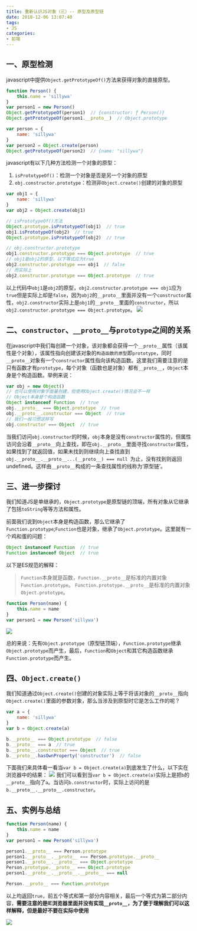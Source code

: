 ```yaml
---
title: 重新认识JS对象（三）-- 原型及原型链
date: 2018-12-06 13:07:40
tags:
- JS
categories:
- 前端
---
```

## 一、原型检测
javascript中提供`Object.getPrototypeOf()`方法来获得对象的直接原型。
```js
function Person() {
    this.name = 'sillywa'
}
var person1 = new Person()
Object.getPrototypeOf(person1)  // {constructor: ƒ Person()}
Object.getPrototypeOf(person1.__proto__)  // Object.prototype

var person = {
    name: 'sillywa'
}
var person2 = Object.create(person)
Object.getPrototypeOf(person2)  // {name: "sillywa"}
```
javascript有以下几种方法检测一个对象的原型：
1. `isPrototypeOf()`：检测一个对象是否是另一个对象的原型
2. `obj.constructor.prototype`：检测非`Object.create()`创建的对象的原型
```js
var obj1 = {
    name: 'sillywa'
}
var obj2 = Object.create(obj1)

// isPrototypeOf()方法
Object.prototype.isPrototypeOf(obj1)  // true
obj1.isPrototypeOf(obj2)  // true
Object.prototype.isPrototypeOf(obj2)  // true

// obj.constructor.prototype
obj1.constructor.prototype === Object.prototype  // true
// obj1是obj2的原型，以下等式应为true
obj2.constructor.prototype === obj1  // false
// 而实际上
obj2.constructor.prototype === Object.prototype  // true
```
以上代码中`obj1`是`obj2`的原型，`obj2.constructor.prototype === obj1`应为`true`但是实际上却是`false`，因为`obj2`的`__proto__`里面并没有一个`constructor`属性，`obj2.constructor`实际上是`obj1`的`__proto__`里面的`constructor`，所以`obj2.constructor.prototype === Object.prototype`。
![](https://user-gold-cdn.xitu.io/2018/2/2/161555a08b89f7c8?w=501&h=377&f=png&s=40282)
## 二、`constructor`、`__proto__`与`prototype`之间的关系
在javascript中我们每创建一个对象，该对象都会获得一个`__proto__`属性（该属性是个对象），该属性指向创建该对象的`构造函数的原型`即`prototype`，同时`__proto__`对象有一个`constructor`属性指向该构造函数。这里我们需要注意的是只有函数才有`prototype`，每个对象（函数也是对象）都有`__proto__`，`Object`本身是个构造函数。举例来说：
```js
var obj = new Object()
// 也可以使用对象字面量创建，但使用Object.create()情况会不一样
// Object本身是个构造函数
Object instanceof Function  // true
obj.__proto__ === Object.prototype  // true
obj.__proto__.constructor === Object  // true
// 我们一般习惯这样写
obj.constructor === Object  // true
```
当我们访问`obj.constructor`的时候，`obj`本身是没有`constructor`属性的，但属性访问会沿着`__proto__`向上查找，即在`obj.__proto__`里面寻找`constructor`属性，如果找到了就返回值，如果未找到则继续向上查找直到`obj.__proto__.__proto__...(__proto__) === null `为止，没有找到则返回undefined。这样由`__proto__`构成的一条查找属性的线称为‘原型链’。
## 三、进一步探讨
我们知道JS是单继承的，`Object.prototype`是原型链的顶端，所有对象从它继承了包括`toString`等等方法和属性。

前面我们说到`Object`本身是构造函数，那么它继承了`Function.prototype`;`Function`也是对象，继承了`Object.prototype`。这里就有一个鸡和蛋的问题：
```js
Object instanceof Function  // true
Function instanceof Object  // true
```
以下是ES规范的解释：
>`Function`本身就是函数，`Function.__proto__`是标准的内置对象`Function.prototype`。
>`Function.prototype.__proto__`是标准的内置对象`Object.prototype`。
```js
function Person(name) {
    this.name = name
}
var person1 = new Person('sillywa')
```
![](https://user-gold-cdn.xitu.io/2018/2/2/161558d58482d19c?w=826&h=253&f=png&s=20926)

总的来说：先有`Object.prototype`（原型链顶端），`Function.prototype`继承`Object.prototype`而产生，最后，`Function`和`Object`和其它构造函数继承`Function.prototype`而产生。
## 四、`Object.create()`
我们知道通过`Object.create()`创建的对象实际上等于将该对象的`__proto__`指向`Object.create()`里面的参数对象，那么当涉及到原型时它是怎么工作的呢？
```js
var a = {
    name: 'sillywa'
}
var b = Object.create(a)

b.__proto__ === Object.prototype  // false
b.__proto__ === a  // true
b.__proto__.constructor === Object  // true
b.__proto__.hasOwnProperty('constructor')  // false
```
下面我们来具体看一看当`var b = Object.create(a)`到底发生了什么，以下实在浏览器中的结果：
![](https://user-gold-cdn.xitu.io/2018/2/2/161555a08b89f7c8?w=501&h=377&f=png&s=40282)
我们可以看到当`var b = Object.create(a)`实际上是把`b`的`__proto__`指向了`a`。当访问`b.constructor`时，实际上访问的是`b.__proto__.__proto__.constructor`。
## 五、实例与总结
```js
function Person(name) {
    this.name = name
}
var person1 = new Person('sillywa')

person1.__proto__ === Person.prototype
person1.__proto__.__proto__ === Person.prototype.__proto__
person1.__proto__.__proto__ === Object.prototype
Person.prototype.__proto__ === Object.prototype 
person1.__proto__.__proto__.__proto__ === null

Person.__proto__ === Function.prototype
```
以上均返回`true`，前五个等式和第一部分内容相关，最后一个等式为第二部分内容，**需要注意的是IE浏览器里面并没有实现`__proto__`，为了便于理解我们可以这样解释，但是最好不要在实际中使用**

![](https://user-gold-cdn.xitu.io/2018/2/2/161557f207fff784?w=823&h=242&f=png&s=21059)

